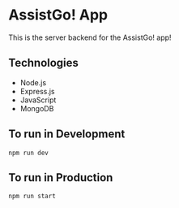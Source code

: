 # AssistGo! App

This is the server backend for the AssistGo! app!

## Technologies

- Node.js
- Express.js
- JavaScript
- MongoDB

## To run in Development

`npm run dev`

## To run in Production

`npm run start`
